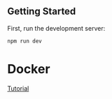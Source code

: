 ## Getting Started

First, run the development server:

```bash
npm run dev
```

# Docker

[Tutorial](https://dev.to/francescoxx/wtfnextjs-app-deployed-with-docker-4h3m)
